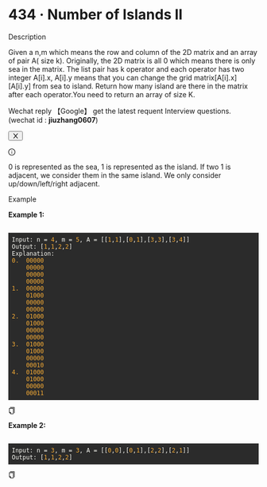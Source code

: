<h1>434 · Number of Islands II</h1>
<div data-h5="false" class="problem-description-content-niBfdk4KUQVEl7iushmp problem-detail-bottom-LKDTqfWJR8HghJNemgAg"><div data-h5="false" class="content-wrapper-bgslgmqo61Ds1ys4LlNB"><div class="sub-title-D4Ea3GVB4CJVFXQ9gQRZ with-action-U2Xi7R97akuQ6g6jTh04">Description</div><div class="react-markdown react-markdown-xncmAUy5Yv0c0ZpyaKyM"><p>Given a n,m which means the row and column of the 2D matrix and an array of pair A( size k). Originally, the 2D matrix is all 0 which means there is only sea in the matrix. The list pair has k operator and each operator has two integer A[i].x, A[i].y means that you can change the grid matrix[A[i].x][A[i].y] from sea to island. Return how many island are there in the matrix after each operator.You need to return an array of size K.</p></div><div data-show="true" class="ant-alert ant-alert-info ant-alert-with-description ant-alert-no-icon connection-pXLnwGDQ7BsjABb7IB7p" role="alert" style="margin-bottom: 16px;"><div class="ant-alert-content"><div class="ant-alert-description"><div class="react-markdown react-markdown-xncmAUy5Yv0c0ZpyaKyM"><p>Wechat reply  【Google】 get the latest requent Interview questions. (wechat id : <strong>jiuzhang0607</strong>)</p></div></div></div><button type="button" class="ant-alert-close-icon" tabindex="0"><span role="img" aria-label="close" class="anticon anticon-close"><svg viewBox="64 64 896 896" focusable="false" data-icon="close" width="1em" height="1em" fill="currentColor" aria-hidden="true"><path d="M563.8 512l262.5-312.9c4.4-5.2.7-13.1-6.1-13.1h-79.8c-4.7 0-9.2 2.1-12.3 5.7L511.6 449.8 295.1 191.7c-3-3.6-7.5-5.7-12.3-5.7H203c-6.8 0-10.5 7.9-6.1 13.1L459.4 512 196.9 824.9A7.95 7.95 0 00203 838h79.8c4.7 0 9.2-2.1 12.3-5.7l216.5-258.1 216.5 258.1c3 3.6 7.5 5.7 12.3 5.7h79.8c6.8 0 10.5-7.9 6.1-13.1L563.8 512z"></path></svg></span></button></div><div data-show="true" class="ant-alert ant-alert-info ant-alert-with-description notice-tn1L9Pi1mw2eXt9O5fPN" role="alert"><span role="img" aria-label="info-circle" class="anticon anticon-info-circle ant-alert-icon"><svg viewBox="64 64 896 896" focusable="false" data-icon="info-circle" width="1em" height="1em" fill="currentColor" aria-hidden="true"><path d="M512 64C264.6 64 64 264.6 64 512s200.6 448 448 448 448-200.6 448-448S759.4 64 512 64zm0 820c-205.4 0-372-166.6-372-372s166.6-372 372-372 372 166.6 372 372-166.6 372-372 372z"></path><path d="M464 336a48 48 0 1096 0 48 48 0 10-96 0zm72 112h-48c-4.4 0-8 3.6-8 8v272c0 4.4 3.6 8 8 8h48c4.4 0 8-3.6 8-8V456c0-4.4-3.6-8-8-8z"></path></svg></span><div class="ant-alert-content"><div class="ant-alert-description"><div class="react-markdown react-markdown-xncmAUy5Yv0c0ZpyaKyM"><p>0 is represented as the sea, 1 is represented as the island. If two 1 is adjacent, we consider them in the same island. We only consider up/down/left/right adjacent.</p></div></div></div></div></div><div data-h5="false" class="content-wrapper-bgslgmqo61Ds1ys4LlNB"><div class="sub-title-D4Ea3GVB4CJVFXQ9gQRZ">Example</div><div class="react-markdown react-markdown-xncmAUy5Yv0c0ZpyaKyM"><p><strong>Example 1:</strong></p>
<pre><div class="markdown-thumbnail-wrapper" style="height: auto; max-height: unset;"><div class="lc-code-wrapper"><pre style="display: block; overflow-x: auto; background: rgb(43, 43, 43); color: rgb(248, 248, 242); padding: 0.5em;"><code style="white-space: pre;"><span>Input: n = </span><span style="color: rgb(245, 171, 53);">4</span><span>, m = </span><span style="color: rgb(245, 171, 53);">5</span><span>, A = [[</span><span style="color: rgb(245, 171, 53);">1</span><span>,</span><span style="color: rgb(245, 171, 53);">1</span><span>],[</span><span style="color: rgb(245, 171, 53);">0</span><span>,</span><span style="color: rgb(245, 171, 53);">1</span><span>],[</span><span style="color: rgb(245, 171, 53);">3</span><span>,</span><span style="color: rgb(245, 171, 53);">3</span><span>],[</span><span style="color: rgb(245, 171, 53);">3</span><span>,</span><span style="color: rgb(245, 171, 53);">4</span><span>]]
</span><span>Output: [</span><span style="color: rgb(245, 171, 53);">1</span><span>,</span><span style="color: rgb(245, 171, 53);">1</span><span>,</span><span style="color: rgb(245, 171, 53);">2</span><span>,</span><span style="color: rgb(245, 171, 53);">2</span><span>]
</span>Explanation:
<span></span><span style="color: rgb(245, 171, 53);">0.</span><span>  </span><span style="color: rgb(245, 171, 53);">00000</span><span>
</span><span>    </span><span style="color: rgb(245, 171, 53);">00000</span><span>
</span><span>    </span><span style="color: rgb(245, 171, 53);">00000</span><span>
</span><span>    </span><span style="color: rgb(245, 171, 53);">00000</span><span>
</span><span></span><span style="color: rgb(245, 171, 53);">1.</span><span>  </span><span style="color: rgb(245, 171, 53);">00000</span><span>
</span><span>    </span><span style="color: rgb(245, 171, 53);">01000</span><span>
</span><span>    </span><span style="color: rgb(245, 171, 53);">00000</span><span>
</span><span>    </span><span style="color: rgb(245, 171, 53);">00000</span><span>
</span><span></span><span style="color: rgb(245, 171, 53);">2.</span><span>  </span><span style="color: rgb(245, 171, 53);">01000</span><span>
</span><span>    </span><span style="color: rgb(245, 171, 53);">01000</span><span>
</span><span>    </span><span style="color: rgb(245, 171, 53);">00000</span><span>
</span><span>    </span><span style="color: rgb(245, 171, 53);">00000</span><span>
</span><span></span><span style="color: rgb(245, 171, 53);">3.</span><span>  </span><span style="color: rgb(245, 171, 53);">01000</span><span>
</span><span>    </span><span style="color: rgb(245, 171, 53);">01000</span><span>
</span><span>    </span><span style="color: rgb(245, 171, 53);">00000</span><span>
</span><span>    </span><span style="color: rgb(245, 171, 53);">00010</span><span>
</span><span></span><span style="color: rgb(245, 171, 53);">4.</span><span>  </span><span style="color: rgb(245, 171, 53);">01000</span><span>
</span><span>    </span><span style="color: rgb(245, 171, 53);">01000</span><span>
</span><span>    </span><span style="color: rgb(245, 171, 53);">00000</span><span>
</span><span>    </span><span style="color: rgb(245, 171, 53);">00011</span></code></pre><div class="code-block-buttons"><span title="Copy Code" class="code-block-copy-button"><span role="img" aria-label="copy" class="anticon anticon-copy"><svg viewBox="64 64 896 896" focusable="false" data-icon="copy" width="1em" height="1em" fill="currentColor" aria-hidden="true"><path d="M832 64H296c-4.4 0-8 3.6-8 8v56c0 4.4 3.6 8 8 8h496v688c0 4.4 3.6 8 8 8h56c4.4 0 8-3.6 8-8V96c0-17.7-14.3-32-32-32zM704 192H192c-17.7 0-32 14.3-32 32v530.7c0 8.5 3.4 16.6 9.4 22.6l173.3 173.3c2.2 2.2 4.7 4 7.4 5.5v1.9h4.2c3.5 1.3 7.2 2 11 2H704c17.7 0 32-14.3 32-32V224c0-17.7-14.3-32-32-32zM350 856.2L263.9 770H350v86.2zM664 888H414V746c0-22.1-17.9-40-40-40H232V264h432v624z"></path></svg></span></span></div></div></div></pre>
<p><strong>Example 2:</strong></p>
<pre><div class="markdown-thumbnail-wrapper" style="height: auto; max-height: unset;"><div class="lc-code-wrapper"><pre style="display: block; overflow-x: auto; background: rgb(43, 43, 43); color: rgb(248, 248, 242); padding: 0.5em;"><code style="white-space: pre;"><span>Input: n = </span><span style="color: rgb(245, 171, 53);">3</span><span>, m = </span><span style="color: rgb(245, 171, 53);">3</span><span>, A = [[</span><span style="color: rgb(245, 171, 53);">0</span><span>,</span><span style="color: rgb(245, 171, 53);">0</span><span>],[</span><span style="color: rgb(245, 171, 53);">0</span><span>,</span><span style="color: rgb(245, 171, 53);">1</span><span>],[</span><span style="color: rgb(245, 171, 53);">2</span><span>,</span><span style="color: rgb(245, 171, 53);">2</span><span>],[</span><span style="color: rgb(245, 171, 53);">2</span><span>,</span><span style="color: rgb(245, 171, 53);">1</span><span>]]
</span><span>Output: [</span><span style="color: rgb(245, 171, 53);">1</span><span>,</span><span style="color: rgb(245, 171, 53);">1</span><span>,</span><span style="color: rgb(245, 171, 53);">2</span><span>,</span><span style="color: rgb(245, 171, 53);">2</span><span>]</span></code></pre><div class="code-block-buttons"><span title="Copy Code" class="code-block-copy-button"><span role="img" aria-label="copy" class="anticon anticon-copy"><svg viewBox="64 64 896 896" focusable="false" data-icon="copy" width="1em" height="1em" fill="currentColor" aria-hidden="true"><path d="M832 64H296c-4.4 0-8 3.6-8 8v56c0 4.4 3.6 8 8 8h496v688c0 4.4 3.6 8 8 8h56c4.4 0 8-3.6 8-8V96c0-17.7-14.3-32-32-32zM704 192H192c-17.7 0-32 14.3-32 32v530.7c0 8.5 3.4 16.6 9.4 22.6l173.3 173.3c2.2 2.2 4.7 4 7.4 5.5v1.9h4.2c3.5 1.3 7.2 2 11 2H704c17.7 0 32-14.3 32-32V224c0-17.7-14.3-32-32-32zM350 856.2L263.9 770H350v86.2zM664 888H414V746c0-22.1-17.9-40-40-40H232V264h432v624z"></path></svg></span></span></div></div></div></pre></div></div></div>